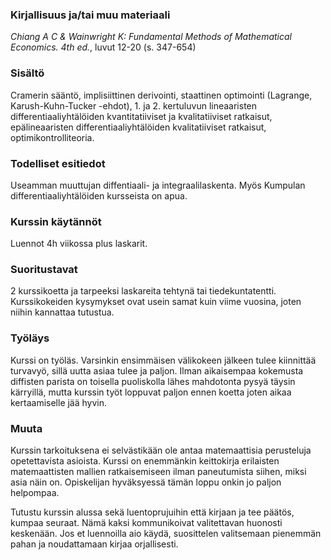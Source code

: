 ### Kirjallisuus ja/tai muu materiaali

_Chiang A C & Wainwright K: Fundamental Methods of Mathematical Economics. 4th ed._, luvut 12-20 (s. 347-654)

### Sisältö

Cramerin sääntö, implisiittinen derivointi, staattinen optimointi (Lagrange, Karush-Kuhn-Tucker -ehdot), 1. ja 2. kertuluvun lineaaristen differentiaaliyhtälöiden kvantitatiiviset ja kvalitatiiviset ratkaisut, epälineaaristen differentiaaliyhtälöiden kvalitatiiviset ratkaisut, optimikontrolliteoria.

### Todelliset esitiedot

Useamman muuttujan diffentiaali- ja integraalilaskenta. Myös Kumpulan differentiaaliyhtälöiden kursseista on apua.

### Kurssin käytännöt

Luennot 4h viikossa plus laskarit.

### Suoritustavat

2 kurssikoetta ja tarpeeksi laskareita tehtynä tai tiedekuntatentti. Kurssikokeiden kysymykset ovat usein samat kuin viime vuosina, joten niihin kannattaa tutustua.

### Työläys
Kurssi on työläs. Varsinkin ensimmäisen välikokeen jälkeen tulee kiinnittää turvavyö, sillä uutta asiaa tulee ja paljon. Ilman aikaisempaa kokemusta diffisten parista on toisella puoliskolla lähes mahdotonta pysyä täysin kärryillä, mutta kurssin työt loppuvat paljon ennen koetta joten aikaa kertaamiselle jää hyvin.

### Muuta

Kurssin tarkoituksena ei selvästikään ole antaa matemaattisia perusteluja opetettavista asioista. Kurssi on enemmänkin keittokirja erilaisten matemaattisten mallien ratkaisemiseen ilman paneutumista siihen, miksi asia näin on. Opiskelijan hyväksyessä tämän loppu onkin jo paljon helpompaa.

Tutustu kurssin alussa sekä luentoprujuihin että kirjaan ja tee päätös, kumpaa seuraat. Nämä kaksi kommunikoivat valitettavan huonosti keskenään. Jos et luennoilla aio käydä, suosittelen valitsemaan pienemmän pahan ja noudattamaan kirjaa orjallisesti.